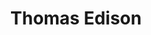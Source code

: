 ---
title: "Thomas Edison"
cc-type: person
hashtag: "thomas-edison"
born-on: 1847-02-11
died-on: 1931-10-18
tags:
  - Inventor
  - Scientist
  - Human Being
  - dead at the moment
---